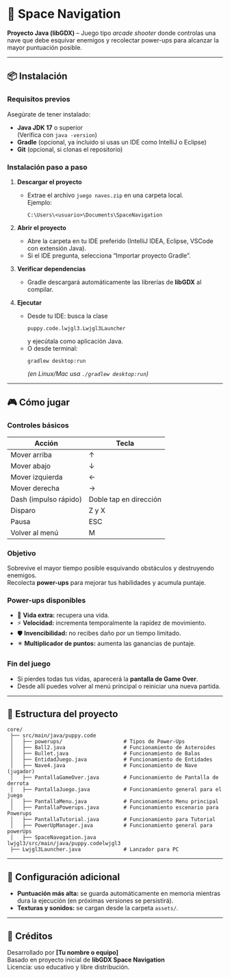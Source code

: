 # 🚀 Space Navigation
**Proyecto Java (libGDX)** – Juego tipo *arcade shooter* donde controlas una nave que debe esquivar enemigos y recolectar power-ups para alcanzar la mayor puntuación posible.

---

## 📦 Instalación

### Requisitos previos
Asegúrate de tener instalado:
- **Java JDK 17** o superior  
  (Verifica con `java -version`)
- **Gradle** (opcional, ya incluido si usas un IDE como IntelliJ o Eclipse)
- **Git** (opcional, si clonas el repositorio)

### Instalación paso a paso
1. **Descargar el proyecto**
   - Extrae el archivo `juego naves.zip` en una carpeta local.  
     Ejemplo:  
     ```
     C:\Users\<usuario>\Documents\SpaceNavigation
     ```

2. **Abrir el proyecto**
   - Abre la carpeta en tu IDE preferido (IntelliJ IDEA, Eclipse, VSCode con extensión Java).
   - Si el IDE pregunta, selecciona “Importar proyecto Gradle”.

3. **Verificar dependencias**
   - Gradle descargará automáticamente las librerías de **libGDX** al compilar.

4. **Ejecutar**
   - Desde tu IDE: busca la clase  
     ```
     puppy.code.lwjgl3.Lwjgl3Launcher
     ```
     y ejecútala como aplicación Java.  
   - O desde terminal:
     ```
     gradlew desktop:run
     ```
     *(en Linux/Mac usa `./gradlew desktop:run`)*

---

## 🎮 Cómo jugar

### Controles básicos
| Acción | Tecla                  |
|--------|------------------------|
| Mover arriba | ↑                      |
| Mover abajo | ↓                      |
| Mover izquierda | ←                      |
| Mover derecha | →                      |
| Dash (impulso rápido) | Doble tap en dirección |
| Disparo | Z y X                  |
| Pausa | ESC                    |
| Volver al menú | M                      |

### Objetivo
Sobrevive el mayor tiempo posible esquivando obstáculos y destruyendo enemigos.  
Recolecta **power-ups** para mejorar tus habilidades y acumula puntaje.

### Power-ups disponibles
- 💛 **Vida extra:** recupera una vida.  
- ⚡ **Velocidad:** incrementa temporalmente la rapidez de movimiento.  
- 🛡️ **Invencibilidad:** no recibes daño por un tiempo limitado.  
- ✴️ **Multiplicador de puntos:** aumenta las ganancias de puntaje.

### Fin del juego
- Si pierdes todas tus vidas, aparecerá la **pantalla de Game Over**.  
- Desde allí puedes volver al menú principal o reiniciar una nueva partida.

---

## 🧩 Estructura del proyecto

```
core/
 ├── src/main/java/puppy.code
 │   ├── powerups/                    # Tipos de Power-Ups
 │   ├── Ball2.java                   # Funcionamiento de Asteroides
 │   ├── Bullet.java                  # Funcionamiento de Balas
 │   ├── EntidadJuego.java            # Funcionamiento de Entidades
 │   ├── Nave4.java                   # Funcionamiento de Nave (jugador)
 │   ├── PantallaGameOver.java        # Funcionamiento de Pantalla de derrota
 │   ├── PantallaJuego.java           # Funcionamiento general para el juego
 │   ├── PantallaMenu.java            # Funcionamiento Menu principal
 │   ├── PantallaPowerups.java        # Funcionamiento escenario para Powerups
 │   ├── PantallaTutorial.java        # Funcionamiento para Tutorial
 │   ├── PowerUpManager.java          # Funcionamiento general para powerUps
 │   ├── SpaceNavegation.java
lwjgl3/src/main/java/puppy.codelwjgl3
 ├── Lwjgl3Launcher.java              # Lanzador para PC
```

---
## 💾 Configuración adicional

- **Puntuación más alta:** se guarda automáticamente en memoria mientras dura la ejecución (en próximas versiones se persistirá).
- **Texturas y sonidos:** se cargan desde la carpeta `assets/`.

---

## 🧠 Créditos

Desarrollado por **[Tu nombre o equipo]**  
Basado en proyecto inicial de **libGDX Space Navigation**  
Licencia: uso educativo y libre distribución.
